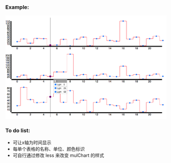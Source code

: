 ### Example:

![example](mulChart_example.png)

### To do list:

*	可让x轴为时间显示
*	每单个表格的名称、单位、颜色标识
*	可自行通过修改 less 来改变 mulChart 的样式